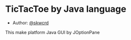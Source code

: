 # TicTacToe by Java language

* Author: [@skwcrd](https://github.com/skwcrd)

This make platform Java GUI by JOptionPane